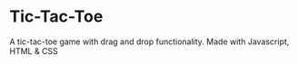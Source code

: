 # Tic-Tac-Toe
A tic-tac-toe game with drag and drop functionality. Made with Javascript, HTML & CSS
